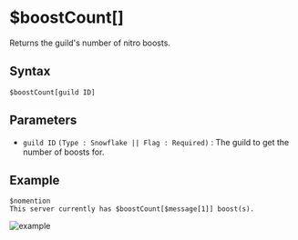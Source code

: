 # $boostCount[]
Returns the guild's number of nitro boosts.

## Syntax
```
$boostCount[guild ID]
```

## Parameters
- `guild ID` `(Type : Snowflake || Flag : Required)` : The guild to get the number of boosts for.

## Example
```
$nomention
This server currently has $boostCount[$message[1]] boost(s).
```
![example](https://user-images.githubusercontent.com/94063167/198905185-be96ee82-9961-41c3-b042-bc663c787d58.png)
